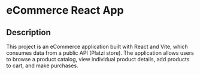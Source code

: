 # eCommerce React App
## Description
This project is an eCommerce application built with React and Vite, which consumes data from a public API (Platzi store). The application allows users to browse a product catalog, view individual product details, add products to cart, and make purchases.